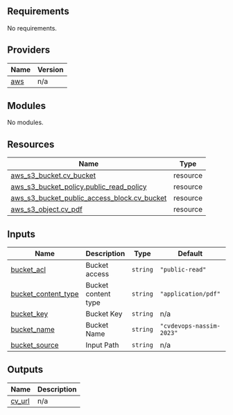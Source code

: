 ## Requirements

No requirements.

## Providers

| Name | Version |
|------|---------|
| <a name="provider_aws"></a> [aws](#provider\_aws) | n/a |

## Modules

No modules.

## Resources

| Name | Type |
|------|------|
| [aws_s3_bucket.cv_bucket](https://registry.terraform.io/providers/hashicorp/aws/latest/docs/resources/s3_bucket) | resource |
| [aws_s3_bucket_policy.public_read_policy](https://registry.terraform.io/providers/hashicorp/aws/latest/docs/resources/s3_bucket_policy) | resource |
| [aws_s3_bucket_public_access_block.cv_bucket](https://registry.terraform.io/providers/hashicorp/aws/latest/docs/resources/s3_bucket_public_access_block) | resource |
| [aws_s3_object.cv_pdf](https://registry.terraform.io/providers/hashicorp/aws/latest/docs/resources/s3_object) | resource |

## Inputs

| Name | Description | Type | Default | Required |
|------|-------------|------|---------|:--------:|
| <a name="input_bucket_acl"></a> [bucket\_acl](#input\_bucket\_acl) | Bucket access | `string` | `"public-read"` | no |
| <a name="input_bucket_content_type"></a> [bucket\_content\_type](#input\_bucket\_content\_type) | Bucket content type | `string` | `"application/pdf"` | no |
| <a name="input_bucket_key"></a> [bucket\_key](#input\_bucket\_key) | Bucket Key | `string` | n/a | yes |
| <a name="input_bucket_name"></a> [bucket\_name](#input\_bucket\_name) | Bucket Name | `string` | `"cvdevops-nassim-2023"` | no |
| <a name="input_bucket_source"></a> [bucket\_source](#input\_bucket\_source) | Input Path | `string` | n/a | yes |

## Outputs

| Name | Description |
|------|-------------|
| <a name="output_cv_url"></a> [cv\_url](#output\_cv\_url) | n/a |

